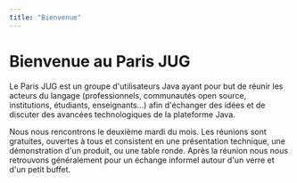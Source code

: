 ```yaml
---
title: "Bienvenue"
---
```


# Bienvenue au Paris JUG

Le Paris JUG est un groupe d'utilisateurs Java ayant pour but de réunir les acteurs du langage (professionnels, communautés open source, institutions, étudiants, enseignants…) afin d'échanger des idées et de discuter des avancées technologiques de la plateforme Java.

Nous nous rencontrons le deuxième mardi du mois.
Les réunions sont gratuites, ouvertes à tous et consistent en une présentation technique, une démonstration d'un produit, ou une table ronde.
Après la réunion nous nous retrouvons généralement pour un échange informel autour d'un verre et d'un petit buffet.

<!-- Partner event -->
<!-- {{<figure src="devoxxfr-2025.png" alt="Devoxx France 2025" class="sponsor-svg-logo" width="400px" link="https://www.devoxx.fr" target="_blank">}} -->